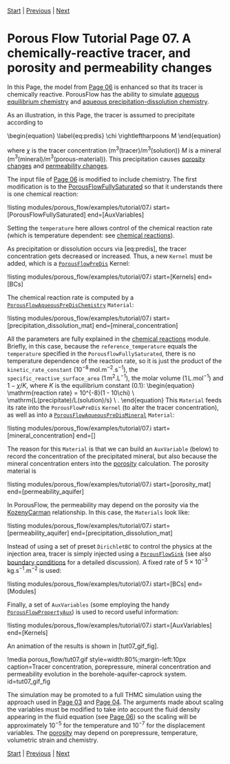 [Start](porous_flow/tutorial_00.md) |
[Previous](porous_flow/tutorial_06.md) |
[Next](porous_flow/tutorial_08.md)

# Porous Flow Tutorial Page 07.  A chemically-reactive tracer, and porosity and permeability changes

In this Page, the model from [Page 06](porous_flow/tutorial_06.md) is enhanced so that its tracer is chemically reactive.  PorousFlow has the ability to simulate [aqueous equilibrium chemistry](PorousFlowMassFractionAqueousEquilibriumChemistry.md) and [aqueous precipitation-dissolution chemistry](PorousFlowAqueousPreDisChemistry.md).

As an illustration, in this Page, the tracer is assumed to precipitate according to

\begin{equation}
\label{eq:predis}
\chi \rightleftharpoons  M
\end{equation}

where $\chi$ is the tracer concentration (m$^{3}$(tracer)/m$^{3}$(solution)) $M$ is a mineral (m$^{3}$(mineral)/m$^{3}$(porous-material)).  This precipitation causes [porosity changes](PorousFlowPorosity.md) and [permeability changes](PorousFlowPermeabilityKozenyCarman.md).

The input file of [Page 06](porous_flow/tutorial_06.md) is modified to include chemistry.  The first modification is to the [PorousFlowFullySaturated](PorousFlowFullySaturated.md) so that it understands there is one chemical reaction:

!listing modules/porous_flow/examples/tutorial/07.i start=[PorousFlowFullySaturated] end=[AuxVariables]

Setting the `temperature` here allows control of the chemical reaction rate (which is temperature dependent: see [chemical reactions](chemical_reactions:/chemical_reactions/index.md)).

As precipitation or dissolution occurs via [eq:predis],
the tracer concentration gets decreased or increased.  Thus, a new `Kernel` must be added, which is a [`PorousFlowPreDis`](PorousFlowPreDis.md) Kernel:

!listing modules/porous_flow/examples/tutorial/07.i start=[Kernels] end=[BCs]

The chemical reaction rate is computed by a [`PorousFlowAqueousPreDisChemistry`](PorousFlowAqueousPreDisChemistry.md) `Material`:

!listing modules/porous_flow/examples/tutorial/07.i start=[precipitation_dissolution_mat] end=[mineral_concentration]

All the parameters are fully explained in the [chemical reactions](chemical_reactions:/chemical_reactions/index.md) module.  Briefly, in this case, because the `reference_temperature` equals the `temperature` specified in the `PorousflowFullySaturated`, there is no temperature dependence of the reaction rate, so it is just the product of the `kinetic_rate_constant` ($10^{-8}\,$mol.m$^{-2}$.s$^{-1}$), the `specific_reactive_surface_area` (1$\,$m$^{2}$.L$^{-1}$), the molar volume (1$\,$L.mol$^{-1}$) and $1 - \chi/K$, where $K$ is the equilibrium constant (0.1):
\begin{equation}
\mathrm{reaction rate} = 10^{-8}(1 - 10\chi) \ \mathrm{L(precipitate)/L(solution)/s} \ .
\end{equation}
This `Material` feeds its rate into the `PorousFlowPreDis` `Kernel` (to alter the tracer concentration), as well as into a [`PorousFlowAqueousPreDisMineral`](PorousFlowAqueousPreDisMineral.md) `Material`:

!listing modules/porous_flow/examples/tutorial/07.i start=[mineral_concentration] end=[]

The reason for this `Material` is that we can build an `AuxVariable` (below) to record the concentration of the precipitated mineral, but also because the mineral concentration enters into the [porosity](/porous_flow/porosity.md) calculation.  The porosity material is

!listing modules/porous_flow/examples/tutorial/07.i start=[porosity_mat] end=[permeability_aquifer]

In PorousFlow, the permeability may depend on the porosity via the [KozenyCarman](PorousFlowPermeabilityKozenyCarman.md) relationship.  In this case, the `Materials` look like:

!listing modules/porous_flow/examples/tutorial/07.i start=[permeability_aquifer] end=[precipitation_dissolution_mat]

Instead of using a set of preset `DirichletBC` to control the physics at the injection area, tracer is simply injected using a [`PorousFlowSink`](PorousFlowSink.md) (see also [boundary conditions](porous_flow/boundaries.md) for a detailed discussion).  A fixed rate of $5\times 10^{-3}\,$kg.s$^{-1}$.m$^{-2}$ is used:

!listing modules/porous_flow/examples/tutorial/07.i start=[BCs] end=[Modules]

Finally, a set of `AuxVariables` (some employing the handy [`PorousFlowPropertyAux`](PorousFlowPropertyAux.md)) is used to record useful information:

!listing modules/porous_flow/examples/tutorial/07.i start=[AuxVariables] end=[Kernels]

An animation of the results is shown in [tut07_gif_fig].

!media porous_flow/tut07.gif style=width:80%;margin-left:10px caption=Tracer concentration, porepressure, mineral concentration and permeability evolution in the borehole-aquifer-caprock system.  id=tut07_gif_fig

The simulation may be promoted to a full THMC simulation using the approach used in [Page 03](porous_flow/tutorial_03.md) and [Page 04](porous_flow/tutorial_04.md).  The arguments made about scaling the variables must be modified to take into account the fluid density appearing in the fluid equation (see [Page 06](porous_flow/tutorial_06.md)) so the scaling will be approximately $10^{-5}$ for the temperature and $10^{-7}$ for the displacement variables.  The [porosity](/porous_flow/porosity.md) may depend on porepressure, temperature, volumetric strain and chemistry.

[Start](porous_flow/tutorial_00.md) |
[Previous](porous_flow/tutorial_06.md) |
[Next](porous_flow/tutorial_08.md)
